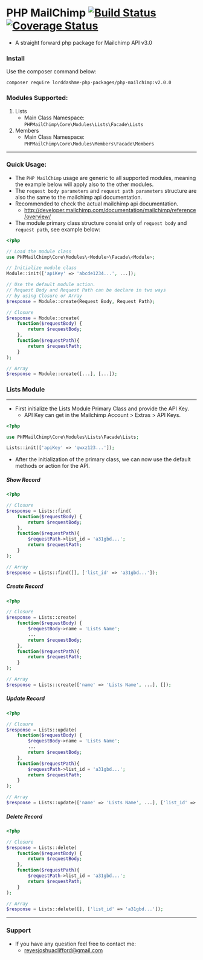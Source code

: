 
# PHP MailChimp [![Build Status](https://travis-ci.org/lorddashme-php-packages/php-mailchimp.svg?branch=master)](https://travis-ci.org/lorddashme-php-packages/php-mailchimp) [![Coverage Status](https://coveralls.io/repos/github/lorddashme-php-packages/php-mailchimp/badge.svg?branch=master)](https://coveralls.io/github/lorddashme-php-packages/php-mailchimp?branch=master)
- A straight forward php package for Mailchimp API v3.0

### Install
Use the composer command below:
```
composer require lorddashme-php-packages/php-mailchimp:v2.0.0
```

### Modules Supported:
1. Lists
    - Main Class Namespace: ```PHPMailChimp\Core\Modules\Lists\Facade\Lists```
2. Members
    - Main Class Namespace: ```PHPMailChimp\Core\Modules\Members\Facade\Members```
---
### Quick Usage:
- The ```PHP MailChimp``` usage are generic to all supported modules, meaning the example below will apply also to the other modules.
- The ```request body parameters``` and ```request path parameters```  structure are also the same to the mailchimp api documentation.
- Recommended to check the actual mailchimp api documentation.
    - http://developer.mailchimp.com/documentation/mailchimp/reference/overview/
- The module primary class structure consist only of ```request body``` and ```request path```, see example below:
```php
<?php

// Load the module class
use PHPMailChimp\Core\Modules\<Module>\Facade\<Module>;

// Initialize module class
Module::init(['apiKey' => 'abcde1234...', ...]);

// Use the default module action.
// Request Body and Request Path can be declare in two ways
// by using Closure or Array
$response = Module::create(Request Body, Request Path);

// Closure
$response = Module::create(
    function($requestBody) {
        return $requestBody;
    }, 
    function($requestPath){
        return $requestPath;
    }
);

// Array
$response = Module::create([...], [...]);

```

### Lists Module
---
- First initialize the Lists Module Primary Class and provide the API Key.
    - API Key can get in the Mailchimp Account > Extras > API Keys.
```php
<?php

use PHPMailChimp\Core\Modules\Lists\Facade\Lists;

Lists::init(['apiKey' => 'qwxz123...']);

```
- After the initialization of the primary class, we can now use the default methods or action for the API.

##### Show Record
```php
<?php

// Closure
$response = Lists::find(
    function($requestBody) {
        return $requestBody;
    }, 
    function($requestPath){
        $requestPath->list_id = 'a31gbd...';
        return $requestPath;
    }
);

// Array
$response = Lists::find([], ['list_id' => 'a31gbd...']);

```
##### Create Record
```php
<?php

// Closure
$response = Lists::create(
    function($requestBody) {
        $requestBody->name = 'Lists Name';
        ...
        return $requestBody;
    }, 
    function($requestPath){
        return $requestPath;
    }
);

// Array
$response = Lists::create(['name' => 'Lists Name', ...], []);

```
##### Update Record
```php
<?php

// Closure
$response = Lists::update(
    function($requestBody) {
        $requestBody->name = 'Lists Name';
        ...
        return $requestBody;
    }, 
    function($requestPath){
        $requestPath->list_id = 'a31gbd...';
        return $requestPath;
    }
);

// Array
$response = Lists::update(['name' => 'Lists Name', ...], ['list_id' => 'a31gbd...']);

```
##### Delete Record
```php
<?php

// Closure
$response = Lists::delete(
    function($requestBody) {
        return $requestBody;
    }, 
    function($requestPath){
        $requestPath->list_id = 'a31gbd...';
        return $requestPath;
    }
);

// Array
$response = Lists::delete([], ['list_id' => 'a31gbd...']);

```
---
### Support
- If you have any question feel free to contact me:
    - reyesjoshuaclifford@gmail.com